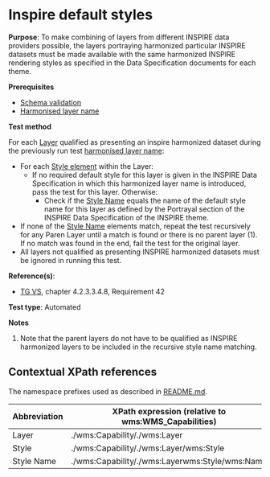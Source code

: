 # Inspire default styles

**Purpose**: To make combining of layers from different INSPIRE data providers possible, the layers portraying
harmonized particular INSPIRE datasets must be made available with the same harmonized INSPIRE rendering styles
as specified in the Data Specification documents for each theme.

**Prerequisites**

* [Schema validation](http://inspire.ec.europa.eu/id/ats/view-service/3.11/iso-19128/schema-validation)
* [Harmonised layer name](http://inspire.ec.europa.eu/id/ats/view-service/3.11/layer-metadata/harmonised-layer-name)

**Test method**

For each [Layer](#layer) qualified as presenting an inspire harmonized dataset during the previously run test [harmonised layer name](http://inspire.ec.europa.eu/id/ats/view-service/3.11/layer-metadata/harmonised-layer-name):
* For each [Style element](#style) within the Layer:
  * If no required default style for this layer is given in the INSPIRE Data Specification in which this harmonized layer name is introduced, pass the test for this layer. Otherwise:
    * Check if the [Style Name](#style-name) equals the name of the default style name for this layer as defined by the Portrayal section of the INSPIRE Data Specification of the INSPIRE theme.
* If none of the [Style Name](#style-name) elements match, repeat the test recursively for any Paren Layer until a match is found or there is no parent layer (1). If no match was found in the end, fail the test for the original layer.
* All layers not qualified as presenting INSPIRE harmonized datasets must be ignored in running this test.

**Reference(s)**:

* [TG VS](http://inspire.ec.europa.eu/id/ats/view-service/3.11/iso-19128/README#ref_TG_VS), chapter 4.2.3.3.4.8, Requirement 42

**Test type**: Automated

**Notes**

1. Note that the parent layers do not have to be qualified as INSPIRE harmonized layers to be included in the recursive style name matching.

## Contextual XPath references

The namespace prefixes used as described in [README.md](http://inspire.ec.europa.eu/id/ats/view-service/3.11/iso-19128/README#namespaces).

Abbreviation                                               |  XPath expression (relative to wms:WMS_Capabilities)
---------------------------------------------------------- | -------------------------------------------------------------------------
Layer <a name="layer"></a> | ./wms:Capability/\./wms:Layer
Style <a name="style"></a> | ./wms:Capability/\./wms:Layer/wms:Style
Style Name <a name="style-name"></a> | ./wms:Capability/\./wms:Layerwms:Style/wms:Name

